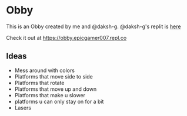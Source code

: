 # Obby
This is an Obby created by me and @daksh-g. @daksh-g's replit is [here](https://replit.com/@dakshg)

Check it out at https://obby.epicgamer007.repl.co

## Ideas

* Mess around with colors
* Platforms that move side to side
* Platforms that rotate
* Platforms that move up and down
* Platforms that make u slower
* platforms u can only stay on for a bit
* Lasers